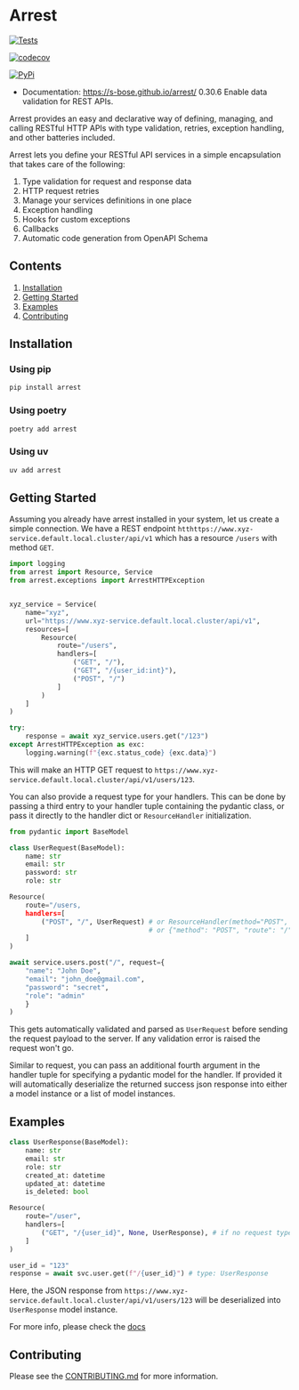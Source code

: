 # Arrest

[![Tests](https://github.com/s-bose/arrest/actions/workflows/tests.yml/badge.svg)](https://github.com/s-bose/arrest/actions/workflows/tests.yml)

[![codecov](https://codecov.io/github/s-bose/arrest/graph/badge.svg?token=VBU3156QHP)](https://codecov.io/github/s-bose/arrest)

[![PyPi](https://img.shields.io/pypi/v/arrest.svg)](https://pypi.python.org/pypi/arrest)

- Documentation: https://s-bose.github.io/arrest/
0.30.6
Enable data validation for REST APIs.

Arrest provides an easy and declarative way of defining, managing, and calling RESTful HTTP APIs with type validation, retries, exception handling, and other batteries included.

Arrest lets you define your RESTful API services in a simple encapsulation that takes care of the following:
1. Type validation for request and response data
2. HTTP request retries
3. Manage your services definitions in one place
4. Exception handling
5. Hooks for custom exceptions
6. Callbacks
7. Automatic code generation from OpenAPI Schema

## Contents

1. [Installation](#installation)
2. [Getting Started](#getting-started)
3. [Examples](#examples)
4. [Contributing](#contributing)

## Installation

### Using pip
```bash
pip install arrest
```

### Using poetry
```bash
poetry add arrest
```

### Using uv
```bash
uv add arrest
```

## Getting Started

Assuming you already have arrest installed in your system, let us create a simple connection.
We have a REST endpoint `htthttps://www.xyz-service.default.local.cluster/api/v1` which has a resource `/users` with method `GET`.

```python
import logging
from arrest import Resource, Service
from arrest.exceptions import ArrestHTTPException


xyz_service = Service(
    name="xyz",
    url="https://www.xyz-service.default.local.cluster/api/v1",
    resources=[
        Resource(
            route="/users",
            handlers=[
                ("GET", "/"),
                ("GET", "/{user_id:int}"),
                ("POST", "/")
            ]
        )
    ]
)

try:
    response = await xyz_service.users.get("/123")
except ArrestHTTPException as exc:
    logging.warning(f"{exc.status_code} {exc.data}")
```

This will make an HTTP GET request to `https://www.xyz-service.default.local.cluster/api/v1/users/123`.

You can also provide a request type for your handlers. This can be done by passing a third entry to your handler tuple containing the pydantic class, or pass it directly to the handler dict or `ResourceHandler` initialization.

```python
from pydantic import BaseModel

class UserRequest(BaseModel):
    name: str
    email: str
    password: str
    role: str

Resource(
    route="/users,
    handlers=[
        ("POST", "/", UserRequest) # or ResourceHandler(method="POST", route="/", request=UserRequest)
                                   # or {"method": "POST", "route": "/", "request": UserRequest}
    ]
)

await service.users.post("/", request={
    "name": "John Doe",
    "email": "john_doe@gmail.com",
    "password": "secret",
    "role": "admin"
    }
)
```

This gets automatically validated and parsed as `UserRequest` before sending the request payload to the server. If any validation error is raised the request won't go.


Similar to request, you can pass an additional fourth argument in the handler tuple for specifying a pydantic model for the handler.
If provided it will automatically deserialize the returned success json response into either a model instance or a list of model instances.


## Examples

```python
class UserResponse(BaseModel):
    name: str
    email: str
    role: str
    created_at: datetime
    updated_at: datetime
    is_deleted: bool

Resource(
    route="/user",
    handlers=[
        ("GET", "/{user_id}", None, UserResponse), # if no request type to be supplied, leave it as `None`
    ]
)

user_id = "123"
response = await svc.user.get(f"/{user_id}") # type: UserResponse
```

Here, the JSON response from `https://www.xyz-service.default.local.cluster/api/v1/users/123` will be deserialized into `UserResponse` model instance.

For more info, please check the [docs](https://s-bose.github.io/arrest/getting-started)


## Contributing

Please see the [CONTRIBUTING.md](CONTRIBUTING.md) for more information.
